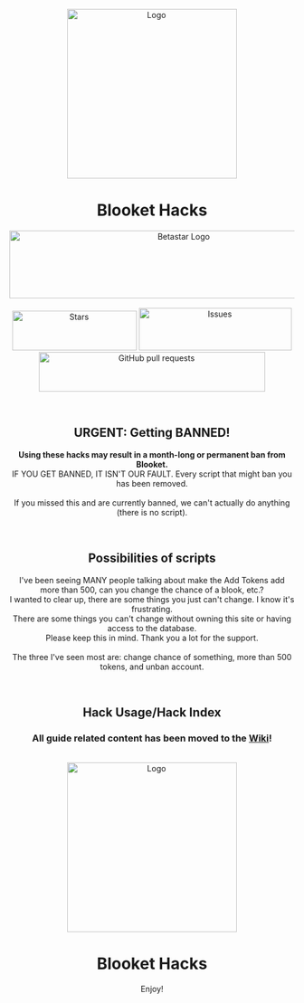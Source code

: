 <div id="top"></div>
<br />
<div align="center">
  <a href="https://github.com/Hankypoo7/Blooket-hacks-Hankypoo7-">
    <img src="https://cdn.discordapp.com/guilds/605240810191192064/users/794163106347614208/avatars/a_60d546e95571d5785dd7468c24950294.gif?size=1024" alt="Logo" width="300" height="300">
  </a>
  <h1 align="center">Blooket Hacks</h1>
  <img src="https://img.shields.io/badge/JavaScript-F7DF1E?style=for-the-badge&logo=javascript&logoColor=black" alt="Betastar Logo" width="600" height="120"></img>
  <br>
  <br>
  <img alt="Stars" src="https://img.shields.io/github/stars/Hankypoo7/Blooket-hacks-Hankypoo7-.svg?color=#DFFF00" width="220" height="70"</img>
  <a href="https://github.com/Hankypoo7/Blooket-hacks-Hankypoo7-/issues">
      <img alt="Issues" src="https://img.shields.io/github/issues/Hankypoo7/Blooket-hacks-Hankypoo7-?color=FFA500" width="270" height="75"/></a>
  <a href="https://github.com/Hankypoo7/Blooket-hacks-Hankypoo7-/pulls">
      <img alt="GitHub pull requests" src="https://img.shields.io/github/issues-pr/Hankypoo7/Blooket-hacks-Hankypoo7-?color=0088ff" width="400" height="70"/></a>
  </p>
</div>
<br>
<div align="center">
  <h2 align="center">URGENT: Getting BANNED!</h2>

  <p align="center">
    <b>Using these hacks may result in a month-long or permanent ban from Blooket.<br></b>
    IF YOU GET BANNED, IT ISN'T OUR FAULT. Every script that might ban you has been removed.<br>
    <br>
    If you missed this and are currently banned, we can't actually do anything (there is no script).
  </p>
</div>
<br>
<div align="center">
  <h2 align="center">Possibilities of scripts</h2>

  <p align="center">
    I've been seeing MANY people talking about make the Add Tokens add more than 500, can you change the chance of a blook, etc.?<br>
    I wanted to clear up, there are some things you just can't change. I know it's frustrating.<br>
    There are some things you can't change without owning this site or having access to the database.<br>
    Please keep this in mind. Thank you a lot for the support.<br>
    <br>
    The three I've seen most are: change chance of something, more than 500 tokens, and unban account.
  </p>
</div>
<br>
<div align="center">
  <h2 align="center">Hack Usage/Hack Index</h2>

  <h3 align="center">All guide related content has been moved to the <a href="https://github.com/Hankypoo7/Blooket-hacks-Hankypoo7-/wiki">Wiki</a>!</3>
</div>
<br>
<div align="center">
  <a href="https://github.com/Hankypoo7/Blooket-hacks-Hankypoo7-">
    <img src="https://cdn.discordapp.com/guilds/605240810191192064/users/794163106347614208/avatars/a_60d546e95571d5785dd7468c24950294.gif?size=1024" alt="Logo" width="300" height="300">
  </a>
  <h1 align="center">Blooket Hacks</h1>

  <p align="center">
    Enjoy!
  </p>
</div>


<!---
Hey hey, I've been seeing MANY discussions talking about make the token hack more than 500, can you change the chance of this and that? I wanted to clear up, the max tokens per day is 500, and it is impossible under no circumstance to change chances as that is actual Blooket code hard coded, I would need access to Blooket's code that get's pushed out to change this.
Thank you alot for the support,
